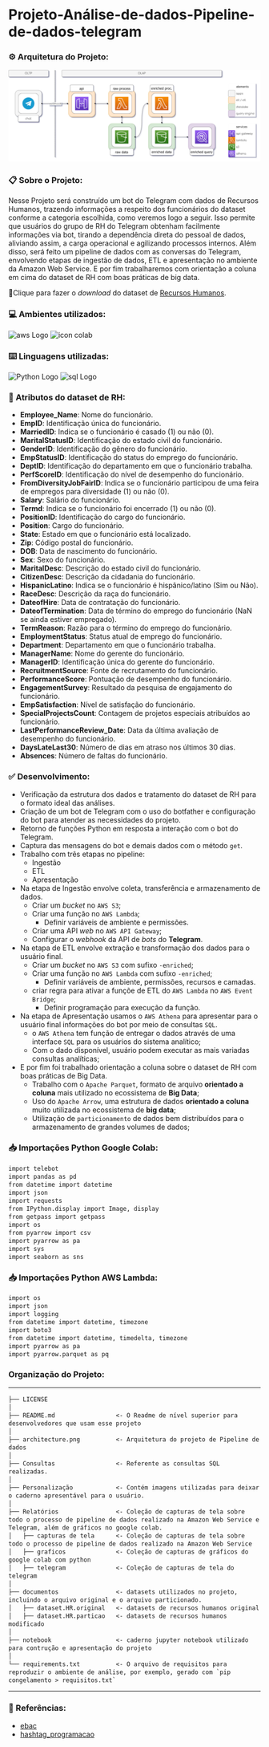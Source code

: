 # Projeto-Análise-de-dados-Pipeline-de-dados-telegram

### ⚙️ Arquitetura do Projeto:
<img src="architecture.png" alt="arquitetura">

### 📋 Sobre o Projeto:
Nesse Projeto será construído um bot do Telegram com dados de Recursos Humanos, trazendo informações a respeito dos funcionários do dataset conforme a categoria escolhida, como veremos logo a seguir. Isso permite que usuários do grupo de RH do Telegram obtenham facilmente informações via bot, tirando a dependência direta do pessoal de dados, aliviando assim, a carga operacional e agilizando processos internos. Além disso, será feito um pipeline de dados com as conversas do Telegram, envolvendo etapas de ingestão de dados, ETL e apresentação no ambiente da Amazon Web Service. E por fim trabalharemos com orientação a coluna em cima do dataset de RH com boas práticas de big data.

📍Clique para fazer o *download* do dataset de [Recursos Humanos](https://www.kaggle.com/datasets/rhuebner/human-resources-data-set).

### 💻 Ambientes utilizados:
<div>
 <img src="https://img.shields.io/badge/Amazon_AWS-FF9900?style=for-the-badge&logo=amazonaws&logoColor=white" alt="aws Logo">
 <img src="https://img.shields.io/badge/Colab-F9AB00?style=for-the-badge&logo=googlecolab&color=525252" alt="icon colab">
</div>

### ⌨️ Linguagens utilizadas:
<div>
  <img src="https://cdn-icons-png.flaticon.com/128/5968/5968350.png" alt="Python Logo"  width="40px">
  <img src="https://cdn-icons-png.flaticon.com/128/9544/9544010.png" alt="sql Logo"  width="40px">
</div>

### 📝 Atributos do dataset de RH:

* **Employee_Name**: Nome do funcionário.
* **EmpID**: Identificação única do funcionário.
* **MarriedID**: Indica se o funcionário é casado (1) ou não (0).
* **MaritalStatusID**: Identificação do estado civil do funcionário.
* **GenderID**: Identificação do gênero do funcionário.
* **EmpStatusID**: Identificação do status do emprego do funcionário.
* **DeptID**: Identificação do departamento em que o funcionário trabalha.
* **PerfScoreID**: Identificação do nível de desempenho do funcionário.
* **FromDiversityJobFairID**: Indica se o funcionário participou de uma feira de empregos para diversidade (1) ou não (0).
* **Salary**: Salário do funcionário.
* **Termd**: Indica se o funcionário foi encerrado (1) ou não (0).
* **PositionID**: Identificação do cargo do funcionário.
* **Position**: Cargo do funcionário.
* **State**: Estado em que o funcionário está localizado.
* **Zip**: Código postal do funcionário.
* **DOB**: Data de nascimento do funcionário.
* **Sex**: Sexo do funcionário.
* **MaritalDesc**: Descrição do estado civil do funcionário.
* **CitizenDesc**: Descrição da cidadania do funcionário.
* **HispanicLatino**: Indica se o funcionário é hispânico/latino (Sim ou Não).
* **RaceDesc**: Descrição da raça do funcionário.
* **DateofHire**: Data de contratação do funcionário.
* **DateofTermination**: Data de término do emprego do funcionário (NaN se ainda estiver empregado).
* **TermReason**: Razão para o término do emprego do funcionário.
* **EmploymentStatus**: Status atual de emprego do funcionário.
* **Department**: Departamento em que o funcionário trabalha.
* **ManagerName**: Nome do gerente do funcionário.
* **ManagerID**: Identificação única do gerente do funcionário.
* **RecruitmentSource**: Fonte de recrutamento do funcionário.
* **PerformanceScore**: Pontuação de desempenho do funcionário.
* **EngagementSurvey**: Resultado da pesquisa de engajamento do funcionário.
* **EmpSatisfaction**: Nível de satisfação do funcionário.
* **SpecialProjectsCount**: Contagem de projetos especiais atribuídos ao funcionário.
* **LastPerformanceReview_Date**: Data da última avaliação de desempenho do funcionário.
* **DaysLateLast30**: Número de dias em atraso nos últimos 30 dias.
* **Absences**: Número de faltas do funcionário.

### ✅ Desenvolvimento:

* Verificação da estrutura dos dados e tratamento do dataset de RH para o formato ideal das análises.
* Criação de um bot de Telegram com o uso do botfather e configuração do bot para atender as necessidades do projeto.
* Retorno de funções Python em resposta a interação com o bot do Telegram.
* Captura das mensagens do bot e demais dados com o método `get`.
* Trabalho com três etapas no pipeline:
   * Ingestão
   * ETL
   * Apresentação
* Na etapa de Ingestão envolve coleta, transferência e armazenamento de dados.
   - Criar um *bucket* no `AWS S3`;
   - Criar uma função no `AWS Lambda`;
        - Definir variáveis de ambiente e permissões.
   - Criar uma API *web* no `AWS API Gateway`;
   - Configurar o *webhook* da API de *bots* do **Telegram**.
* Na etapa de ETL envolve extração e transformação dos dados para o usuário final.
   - Criar um *bucket* no `AWS S3` com sufixo `-enriched`;
   - Criar uma função no `AWS Lambda` com sufixo `-enriched`;
        - Definir variáveis de ambiente, permissões, recursos e camadas.
   - criar regra para ativar a funçõe de ETL do `AWS Lambda` no `AWS Event Bridge`;
        - Definir programação para execução da função.
* Na etapa de Apresentação usamos o `AWS Athena` para apresentar para o usuário final informações do bot por meio de consultas `SQL`.
   -  o `AWS Athena` tem função de entregar o dados através de uma interface `SQL` para os usuários do sistema analítico;
   -  Com o dado disponível, usuário podem executar as mais variadas consultas analíticas;
* E por fim foi trabalhado orientação a coluna sobre o dataset de RH com boas práticas de Big Data.
   - Trabalho com o `Apache Parquet`, formato de arquivo **orientado a coluna** mais utilizado no ecossistema de **Big Data**;
   - Uso do `Apache Arrow`, uma estrutura de dados **orientado a coluna** muito utilizada no ecossistema de **big data**;
   - Utilização de `particionamento` de dados bem distribuídos para o armazenamento de grandes volumes de dados;
  
### 📥 Importações Python Google Colab:

```
import telebot
import pandas as pd
from datetime import datetime
import json
import requests
from IPython.display import Image, display
from getpass import getpass
import os
from pyarrow import csv
import pyarrow as pa
import sys
import seaborn as sns

```
### 📥 Importações Python AWS Lambda:

```
import os
import json
import logging
from datetime import datetime, timezone
import boto3
from datetime import datetime, timedelta, timezone
import pyarrow as pa
import pyarrow.parquet as pq

```
### Organização do Projeto:
------------

    ├── LICENSE
    │
    ├── README.md                 <- O Readme de nível superior para desenvolvedores que usam esse projeto
    │
    ├── architecture.png          <- Arquitetura do projeto de Pipeline de dados   
    │
    ├── Consultas                 <- Referente as consultas SQL realizadas.
    │
    ├── Personalização            <- Contém imagens utilizadas para deixar o caderno apresentável para o usuário.
    │
    ├── Relatórios                <- Coleção de capturas de tela sobre todo o processo de pipeline de dados realizado na Amazon Web Service e Telegram, além de gráficos no google colab.
    │   ├── capturas de tela      <- Coleção de capturas de tela sobre todo o processo de pipeline de dados realizado na Amazon Web Service
    │   ├── graficos              <- Coleção de capturas de gráficos do google colab com python
    │   ├── telegram              <- Coleção de capturas de tela do telegram
    │ 
    ├── documentos                <- datasets utilizados no projeto, incluindo o arquivo original e o arquivo particionado.
    │   ├── dataset.HR.original   <- datasets de recursos humanos original
    │   ├── dataset.HR.particao   <- datasets de recursos humanos modificado
    │
    ├── notebook                  <- caderno jupyter notebook utilizado para contrução e apresentação do projeto
    │
    └── requirements.txt          <- O arquivo de requisitos para reproduzir o ambiente de análise, por exemplo, gerado com `pip congelamento > requisitos.txt`


--------
### 📎 Referências:

* [ebac](https://ebaconline.com.br/)
* [hashtag_programacao](https://youtu.be/_RQw5Nw7Op0?si=VuYOn8Xp9gRkMWho)


